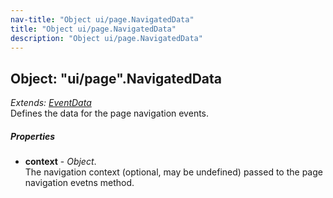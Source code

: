 ```yaml
---
nav-title: "Object ui/page.NavigatedData"
title: "Object ui/page.NavigatedData"
description: "Object ui/page.NavigatedData"
---
```

## Object: "ui/page".NavigatedData  
_Extends:_ [_EventData_](../../data/observable/EventData.md)  
Defines the data for the page navigation events.

##### Properties
 - **context** - _Object_.    
  The navigation context (optional, may be undefined) passed to the page navigation evetns method.